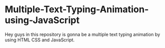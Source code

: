 # Multiple-Text-Typing-Animation-using-JavaScript
Hey guys in this repository is gonna be a multiple text typing animation by using HTML CSS and JavaScript.
